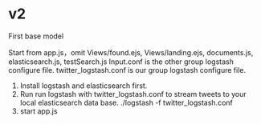 # v2
First base model


Start from app.js，omit Views/found.ejs, Views/landing.ejs, documents.js, elasticsearch.js, testSearch.js
Input.conf is the other group logstash configure file.
twitter_logstash.conf is our group logstash configure file.

1. Install logstash and elasticsearch first.
2. Run run logstash with twitter_logstash.conf to stream tweets to your local elasticsearch data base.
  ./logstash -f twitter_logstash.conf
3. start app.js

